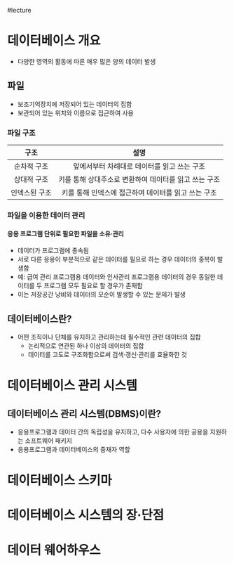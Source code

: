 #lecture 

# 데이터베이스 개요
- 다양한 영역의 활동에 따른 매우 많은 양의 데이터 발생

## 파일
- 보조기억장치에 저장되어 있는 데이터의 집합
- 보관되어 있는 위치와 이름으로 접근하여 사용

### 파일 구조

|     구조      |               설명               |
| :---------: | :----------------------------: |
|   순차적 구조    |    앞에서부터 차례대로 데이터를 읽고 쓰는 구조    |
|   상대적 구조    | 키를 통해 상대주소로 변환하여 데이터를 읽고 쓰는 구조 |
| 인덱스된 구조<br> | 키를 통해 인덱스에 접근하여 데이터를 읽고 쓰는 구조  |

### 파일을 이용한 데이터 관리
#### 응용 프로그램 단위로 필요한 파일을 소유·관리
- 데이터가 프로그램에 종속됨
- 서로 다른 응용이 부분적으로 같은 데이터를 필요로 하는 경우 데이터의 중복이 발생함
- 예: 급여 관리 프로그램용 데이터와 인사관리 프로그램용 데이터의 경우 동일한 데이터를 두 프로그램 모두 필요로 할 경우가 존재함
- 이는 저장공간 낭비와 데이터의 모순이 발생할 수 있는 문제가 발생

## 데이터베이스란?
- 어떤 조직이나 단체를 유지하고 관리하는데 필수적인 관련 데이터의 집합
	- 논리적으로 연관된 하나 이상의 데이터의 집합
	- 데이터를 고도로 구조화함으로써 검색·갱신·관리를 효율화한 것

# 데이터베이스 관리 시스템
## 데이터베이스 관리 시스템(DBMS)이란?
- 응용프로그램과 데이터 간의 독립성을 유지하고, 다수 사용자에 의한 공용을 지원하는 소프트웨어 패키지
- 응용프로그램과 데이터베이스의 중재자 역할


# 데이터베이스 스키마

# 데이터베이스 시스템의 장·단점

# 데이터 웨어하우스